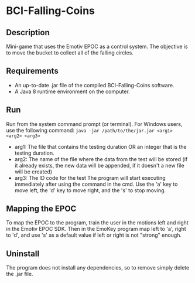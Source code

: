 BCI-Falling-Coins
=================

Description
---------
Mini-game that uses the Emotiv EPOC as a control system. The objective is to move the bucket to collect all of the falling circles. 

Requirements
---------
- An up-to-date .jar file of the compiled BCI-Falling-Coins software.
- A Java 8 runtime environment on the computer.

Run
---------
Run from the system command prompt (or terminal).
For Windows users, use the following command: 
```java -jar /path/to/the/jar.jar <arg1> <arg2> <arg3>```
- arg1: The file that contains the testing duration OR an integer that is the testing duration.
- arg2: The name of the file where the data from the test will be stored (if it already exists, the new data will be appended, if it doesn't a new file will be created)
- arg3: The ID code for the test
The program will start executing immediately after using the command in the cmd.
Use the 'a' key to move left, the 'd' key to move right, and the 's' to stop moving.

Mapping the EPOC
---------
To map the EPOC to the program, train the user in the motions left and right in the Emotiv EPOC SDK. Then in the EmoKey program map left to 'a', right to 'd', and use 's' as a default value if left or right is not "strong" enough.

Uninstall
---------
The program does not install any dependencies, so to remove simply delete the .jar file.
